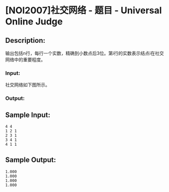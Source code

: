 # [NOI2007]社交网络 - 题目 - Universal Online Judge

## Description: 

输出包括n行，每行一个实数，精确到小数点后3位。第i行的实数表示结点i在社交网络中的重要程度。

### Input: 

社交网络如下图所示。

### Output: 




## Sample Input: 
```
4 4
1 2 1
2 3 1
3 4 1
4 1 1
```

## Sample Output: 
```
1.000
1.000
1.000
1.000
```
